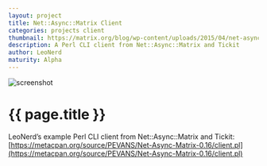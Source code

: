 ```yaml
---
layout: project
title: Net::Async::Matrix Client 
categories: projects client
thumbnail: https://matrix.org/blog/wp-content/uploads/2015/04/net-async-matrix-400x284.png
description: A Perl CLI client from Net::Async::Matrix and Tickit
author: LeoNerd
maturity: Alpha
---
```


![screenshot](https://matrix.org/blog/wp-content/uploads/2015/04/net-async-matrix.png "{{ page.title }}")

# {{ page.title }}
LeoNerd’s example Perl CLI client from Net::Async::Matrix and Tickit: [https://metacpan.org/source/PEVANS/Net-Async-Matrix-0.16/client.pl](https://metacpan.org/source/PEVANS/Net-Async-Matrix-0.16/client.pl)
